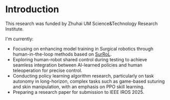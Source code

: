 # Introduction

This research was funded by Zhuhai UM Science&Technology Research Institute.

I'm currently:
- Focusing on enhancing model training in Surgical robotics through human-in-the-loop methods based on [SurRoL](https://med-air.github.io/SurRoL/).
- Exploring human-robot shared control during testing to achieve seamless integration between AI-learned policies
and human teleoperation for precise control.
- Conducting policy learning algorithm research, particularly on task autonomy in long-horizon, complex tasks such
as game-based suturing and skin manipulation, with an emphasis on PPO skill learning.
- Preparing a research paper for submission to IEEE IROS 2025.